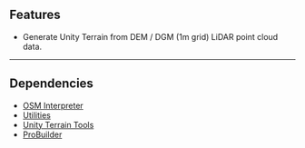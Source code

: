 ## Features
- Generate Unity Terrain from DEM / DGM (1m grid) LiDAR point cloud data.

----

## Dependencies
- [OSM Interpreter](https://github.com/Besjan/OSM-Interpreter)
- [Utilities](https://github.com/Besjan/Utilities)
- [Unity Terrain Tools](https://docs.unity3d.com/Packages/com.unity.terrain-tools@3.0/manual/index.html)
- [ProBuilder](https://docs.unity3d.com/Packages/com.unity.probuilder@4.3/manual/index.html)
